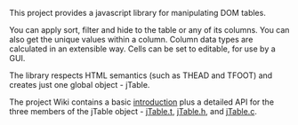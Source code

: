 This project provides a javascript library for manipulating DOM tables.

You can apply sort, filter and hide to the table or any of its columns. You can also get the unique values within a column. Column data types are calculated in an extensible way. Cells can be set to editable, for use by a GUI.

The library respects HTML semantics (such as THEAD and TFOOT) and creates just one global object - jTable.

The project Wiki contains a basic [introduction](Introduction.md) plus a detailed API for the three members of the jTable object - [jTable.t](jTable_t.md), [jTable.h](jTable_h.md), and [jTable.c](jTable_c.md).